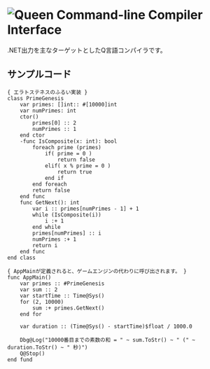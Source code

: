 ![Queen Command-line Compiler Interface](http://yvt.jp/queen/img/queen-clic-2.png)
=======

.NET出力を主なターゲットとしたQ言語コンパイラです。

サンプルコード
------

	{ エラトステネスのふるい実装 }
	class PrimeGenesis
	    var primes: []int:: #[10000]int
	    var numPrimes: int
	    ctor()
	        primes[0] :: 2
	        numPrimes :: 1
	    end ctor
	    -func IsComposite(x: int): bool
	        foreach prime (primes)
	            if( prime = 0 )
	                return false
	            elif( x % prime = 0 )
	                return true
	            end if
	        end foreach
	        return false
	    end func
	    func GetNext(): int
	        var i :: primes[numPrimes - 1] + 1
	        while (IsComposite(i))
	            i :+ 1
	        end while
	        primes[numPrimes] :: i
	        numPrimes :+ 1
	        return i
	    end func
	end class
	
	{ AppMainが定義されると、ゲームエンジンの代わりに呼び出されます。 }
	func AppMain()
	    var primes :: #PrimeGenesis
	    var sum :: 2
	    var startTime :: Time@Sys()
	    for (2, 10000)
	        sum :+ primes.GetNext()
	    end for
	
	    var duration :: (Time@Sys() - startTime)$float / 1000.0
	
	    Dbg@Log("10000番目までの素数の和 = " ~ sum.ToStr() ~ " (" ~ duration.ToStr() ~ " 秒)")
	    Q@Stop()
	end fund

